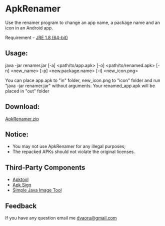 # ApkRenamer

Use the renamer program to change an app name, a package name and an icon in an Android app.

Requirement - [JRE 1.8 (64-bit)](https://www.java.com/en/download/manual.jsp)


## Usage:

java -jar renamer.jar [-a] <path/to/app.apk> [-o] <path/to/renamed.apk> [-n] <new_name> [-p] <new.package.name> [-i] <new_icon.png>

You can place app.apk to \"in\" folder, new_icon.png to \"icon\" folder
and run \"java -jar renamer.jar\" without arguments. Your renamed_app.apk will be placed in \"out\" folder

## Download:

[ApkRenamer.zip](https://github.com/dvaoru/ApkRenamer/releases/latest/download/ApkRenamer.zip)


## Notice:
- You may not use ApkRenamer for any illegal purposes;
- The repacked APKs should not violate the original licenses.

## Third-Party Components

- [Apktool](https://github.com/iBotPeaches/Apktool)
- [Apk Sign](https://github.com/appium/sign)
- [Simple Java Image Tool](https://sjit.sourceforge.io/)

## Feedback
If you have any question email me [dvaoru@gmail.com](https://mail.google.com/mail/u/0/?view=cm&fs=1&tf=1&source=mailto&to=dvaoru@gmail.com)



